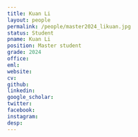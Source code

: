 ```yaml
---
title: Kuan Li
layout: people
permalink: /people/master2024_likuan.jpg
status: Student
pname: Kuan Li
position: Master student
grade: 2024
office: 
eml: 
website: 
cv: 
github: 
linkedin:
google_scholar: 
twitter: 
facebook: 
instagram:
desp: 
---
```

